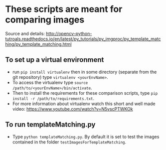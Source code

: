 # These scripts are meant for comparing images

Source and details: http://opencv-python-tutroals.readthedocs.io/en/latest/py_tutorials/py_imgproc/py_template_matching/py_template_matching.html

## To set up a virtual environment
 - run `pip install virtualenv` then in some directory (separate from the git repository) type `virtualenv <yourEnvName>`.
 - To access the virtualenv type `source /path/to/<yourEnvName>/bin/activate`.
 - Then to install the requirements for these comparison scripts, type `pip install -r /path/to/requirements.txt`.
 - For more information about virtualenv watch this short and well made video: https://www.youtube.com/watch?v=N5vscPTWKOk

## To run templateMatching.py
 - Type `python templateMatching.py`. By default it is set to test the images contained in the folder `testImagesForTemplateMatching`.





